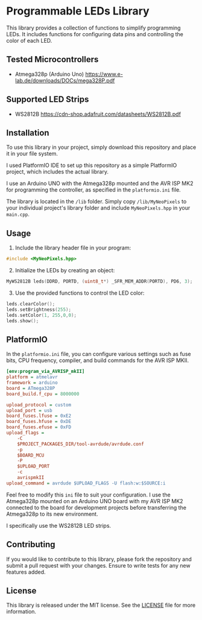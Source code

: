 # Programmable LEDs Library

This library provides a collection of functions to simplify programming LEDs. It includes functions for configuring data pins and controlling the color of each LED.

## Tested Microcontrollers

- Atmega328p (Arduino Uno)	https://www.e-lab.de/downloads/DOCs/mega328P.pdf

## Supported LED Strips

- WS2812B			https://cdn-shop.adafruit.com/datasheets/WS2812B.pdf

## Installation

To use this library in your project, simply download this repository and place it in your file system.

I used PlatformIO IDE to set up this repository as a simple PlatformIO project, which includes the actual library.

I use an Arduino UNO with the Atmega328p mounted and the AVR ISP MK2 for programming the controller, as specified in the `platformio.ini` file.

The library is located in the `/lib` folder. Simply copy `/lib/MyNeoPixels` to your individual project's library folder and include `MyNeoPixels.hpp` in your `main.cpp`.

## Usage

1. Include the library header file in your program:
```cpp
#include <MyNeoPixels.hpp>
```

2. Initialize the LEDs by creating an object:
```cpp
MyWS2812B leds(DDRD, PORTD, (uint8_t*) _SFR_MEM_ADDR(PORTD), PD6, 3);
```

3. Use the provided functions to control the LED color:
```cpp
leds.clearColor();
leds.setBrightness(255);
leds.setColor(1, 255,0,0);
leds.show();
```

## PlatformIO

In the `platformio.ini` file, you can configure various settings such as fuse bits, CPU frequency, compiler, and build commands for the AVR ISP MKII.

```ini
[env:program_via_AVRISP_mkII]
platform = atmelavr
framework = arduino
board = ATmega328P
board_build.f_cpu = 8000000

upload_protocol = custom
upload_port = usb
board_fuses.lfuse = 0xE2
board_fuses.hfuse = 0xDE
board_fuses.efuse = 0xFD
upload_flags = 
	-C
	$PROJECT_PACKAGES_DIR/tool-avrdude/avrdude.conf
	-p
	$BOARD_MCU
	-P
	$UPLOAD_PORT
	-c
	avrispmkII
upload_command = avrdude $UPLOAD_FLAGS -U flash:w:$SOURCE:i
```

Feel free to modify this `ini` file to suit your configuration. I use the Atmega328p mounted on an Arduino UNO board with my AVR ISP MK2 connected to the board for development projects before transferring the Atmega328p to its new environment.

I specifically use the WS2812B LED strips.

## Contributing

If you would like to contribute to this library, please fork the repository and submit a pull request with your changes. Ensure to write tests for any new features added.

## License

This library is released under the MIT license. See the [LICENSE](LICENSE) file for more information.
